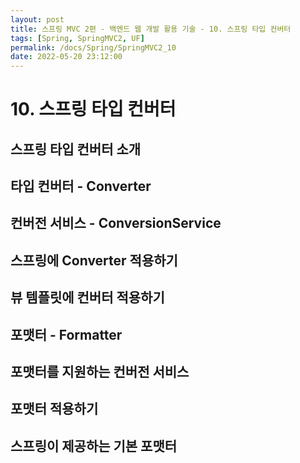 ```yaml
---
layout: post
title: 스프링 MVC 2편 - 백엔드 웹 개발 활용 기술 - 10. 스프링 타입 컨버터
tags: [Spring, SpringMVC2, UF]
permalink: /docs/Spring/SpringMVC2_10
date: 2022-05-20 23:12:00
---
```

# 10. 스프링 타입 컨버터

## 스프링 타입 컨버터 소개

## 타입 컨버터 - Converter

## 컨버전 서비스 - ConversionService

## 스프링에 Converter 적용하기

## 뷰 템플릿에 컨버터 적용하기

## 포맷터 - Formatter

## 포맷터를 지원하는 컨버전 서비스

## 포맷터 적용하기

## 스프링이 제공하는 기본 포맷터